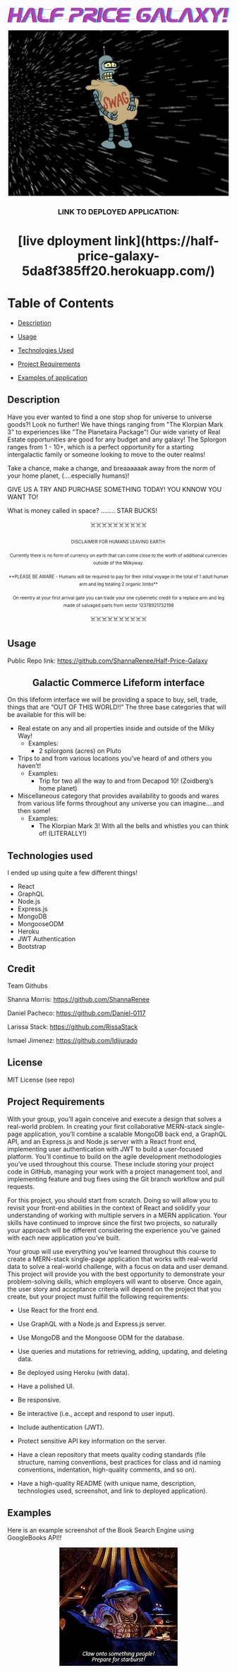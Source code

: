 ![HALF PRICE GALAXY!](/client/src/assets/imgs/halfpricegalaxylogo.png)

<p align="center">
  <img src="./client/src/assets/imgs/traversetheuniverse.gif" />

  <h3 align="center">LINK TO DEPLOYED APPLICATION: <h3>
</p>

<h1 align="center"> [live dployment link](https://half-price-galaxy-5da8f385ff20.herokuapp.com/) </h1>

# Table of Contents

- [Description](#description) 

- [Usage](#usage)

- [Technologies Used](#technologies-used)

- [Project Requirements](#project-requirements)

- [Examples of application](#examples-of-application)


## Description

Have you ever wanted to find a one stop shop for universe to universe goods?! Look no further! We have things ranging from "The Klorpian Mark 3" to experiences like "The Planetaira Package"! Our wide variety of Real Estate opportunities are good for any budget and any galaxy! The Splorgon ranges from 1 - 10+, which is a perfect opportunity for a starting intergalactic family or someone looking to move to the outer realms!

Take a chance, make a change, and breaaaaaak away from the norm of your home planet, (....especially humans)!

GIVE US A TRY AND PURCHASE SOMETHING TODAY! YOU KNNOW YOU WANT TO!

What is money called in space? ........ STAR BUCKS!

<p align="center">☠️☠️☠️☠️☠️☠️☠️☠️☠️☠️<p>
<p align="center"><font size="1"> DISCLAIMER FOR HUMANS LEAVING EARTH: </font></p>
<p align="center"><font size="1"> Currently there is no form of currency on earth that can come close to the worth of additional currencies outside of the Milkyway. </font><p>
<p align="center"><font size="1"> **PLEASE BE AWARE - Humans will be required to pay for their initial voyage in the total of 1 adult human arm and leg totaling 2 organic limbs** </font><p>
<p align="center"><font size="1"> On reentry at your first arrival gate you can trade your one cybernetic credit for a replace arm and leg made of salvaged parts from sector 12378921732198</font></p>
<p align="center">☠️☠️☠️☠️☠️☠️☠️☠️☠️☠️<p>


## Usage

Public Repo link: https://github.com/ShannaRenee/Half-Price-Galaxy

<h2 align="center">Galactic Commerce Lifeform interface</h2>

On this lifeform interface we will be providing a space to buy, sell, trade, things that are “OUT OF THIS WORLD!!”
The three base categories that will be available for this will be:
- Real estate on any and all properties inside and outside of the Milky Way!
  - Examples:
    - 2 splorgons (acres) on Pluto
- Trips to and from various locations you’ve heard of and others you haven’t!
  - Examples:
    - Trip for two all the way to and from Decapod 10! (Zoidberg’s home planet)
- Miscellaneous category that provides availability to goods and wares from various life forms throughout any universe you can imagine….and then some!
  - Examples: 
    - The Klorpian Mark 3! With all the bells and whistles you can think of! (LITERALLY!)


## Technologies used

I ended up using quite a few different things!

- React
- GraphQL
- Node.js
- Express.js
- MongoDB 
- MongooseODM
- Heroku
- JWT Authentication
- Bootstrap

## Credit

Team Githubs

Shanna Morris: https://github.com/ShannaRenee

Daniel Pacheco: https://github.com/Daniel-0117

Larissa Stack: https://github.com/RissaStack

Ismael Jimenez: https://github.com/Idjjurado

## License

MIT License (see repo)

## Project Requirements
With your group, you’ll again conceive and execute a design that solves a real-world problem. In creating your first collaborative MERN-stack single-page application, you’ll combine a scalable MongoDB back end, a GraphQL API, and an Express.js and Node.js server with a React front end, implementing user authentication with JWT to build a user-focused platform. You’ll continue to build on the agile development methodologies you’ve used throughout this course. These include storing your project code in GitHub, managing your work with a project management tool, and implementing feature and bug fixes using the Git branch workflow and pull requests.

For this project, you should start from scratch. Doing so will allow you to revisit your front-end abilities in the context of React and solidify your understanding of working with multiple servers in a MERN application. Your skills have continued to improve since the first two projects, so naturally your approach will be different considering the experience you’ve gained with each new application you’ve built.

Your group will use everything you’ve learned throughout this course to create a MERN-stack single-page application that works with real-world data to solve a real-world challenge, with a focus on data and user demand. This project will provide you with the best opportunity to demonstrate your problem-solving skills, which employers will want to observe. Once again, the user story and acceptance criteria will depend on the project that you create, but your project must fulfill the following requirements:

- Use React for the front end.

- Use GraphQL with a Node.js and Express.js server.

- Use MongoDB and the Mongoose ODM for the database.

- Use queries and mutations for retrieving, adding, updating, and deleting data.

- Be deployed using Heroku (with data).

- Have a polished UI.

- Be responsive.

- Be interactive (i.e., accept and respond to user input).

- Include authentication (JWT).

- Protect sensitive API key information on the server.

- Have a clean repository that meets quality coding standards (file structure, naming conventions, best practices for class and id naming conventions, indentation, high-quality comments, and so on).

- Have a high-quality README (with unique name, description, technologies used, screenshot, and link to deployed application).

## Examples

Here is an example screenshot of the Book Search Engine using GoogleBooks API!!

<p align="center">
  <img src="./client/src/assets/imgs/farscape.gif" />
</p>
